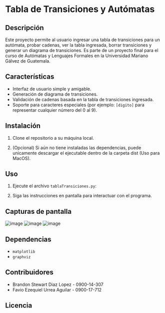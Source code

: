 # Tabla de Transiciones y Autómatas

## Descripción
Este proyecto permite al usuario ingresar una tabla de transiciones para un autómata, probar cadenas, ver la tabla ingresada, borrar transiciones y generar un diagrama de transiciones. Es parte de un proyecto final para el curso de Autómatas y Lenguajes Formales en la Universidad Mariano Gálvez de Guatemala.

## Características
- Interfaz de usuario simple y amigable.
- Generación de diagrama de transiciones.
- Validación de cadenas basada en la tabla de transiciones ingresada.
- Soporte para caracteres especiales (por ejemplo: `[digito]` para representar cualquier número del 0 al 9).

## Instalación
1. Clone el repositorio a su máquina local.

2. (Opcional) Si aún no tiene instaladas las dependencias, puede unicamente descargar el ejecutable dentro de la carpeta dist (Uso para MacOS).


## Uso
1. Ejecute el archivo `tablaTransiciones.py`:

2. Siga las instrucciones en pantalla para interactuar con el programa.

## Capturas de pantalla
![image](https://github.com/Bzaid94/finalProjectAutomatas/assets/39250382/e360722a-c70c-4f67-a6d6-410ce5bdc908)
![image](https://github.com/Bzaid94/finalProjectAutomatas/assets/39250382/92c50c0c-8719-4816-b6c2-b1d0892e923b)
![image](https://github.com/Bzaid94/finalProjectAutomatas/assets/39250382/daa80f3c-5dbc-4591-83ea-3c0a62dba665)


## Dependencias
- `matplotlib`
- `graphviz`

## Contribuidores
- Brandon Stewart Diaz Lopez - 0900-14-307
- Favio Ezequiel Urrea Aguilar - 0900-17-712

## Licencia
